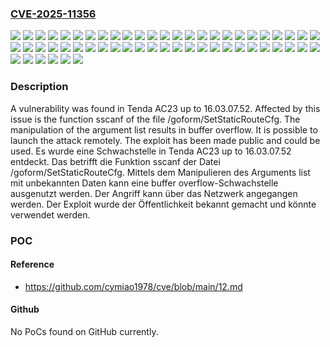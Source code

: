 ### [CVE-2025-11356](https://cve.mitre.org/cgi-bin/cvename.cgi?name=CVE-2025-11356)
![](https://img.shields.io/static/v1?label=Product&message=AC23&color=blue)
![](https://img.shields.io/static/v1?label=Version&message=16.03.07.0%20&color=brightgreen)
![](https://img.shields.io/static/v1?label=Version&message=16.03.07.1%20&color=brightgreen)
![](https://img.shields.io/static/v1?label=Version&message=16.03.07.10%20&color=brightgreen)
![](https://img.shields.io/static/v1?label=Version&message=16.03.07.11%20&color=brightgreen)
![](https://img.shields.io/static/v1?label=Version&message=16.03.07.12%20&color=brightgreen)
![](https://img.shields.io/static/v1?label=Version&message=16.03.07.13%20&color=brightgreen)
![](https://img.shields.io/static/v1?label=Version&message=16.03.07.14%20&color=brightgreen)
![](https://img.shields.io/static/v1?label=Version&message=16.03.07.15%20&color=brightgreen)
![](https://img.shields.io/static/v1?label=Version&message=16.03.07.16%20&color=brightgreen)
![](https://img.shields.io/static/v1?label=Version&message=16.03.07.17%20&color=brightgreen)
![](https://img.shields.io/static/v1?label=Version&message=16.03.07.18%20&color=brightgreen)
![](https://img.shields.io/static/v1?label=Version&message=16.03.07.19%20&color=brightgreen)
![](https://img.shields.io/static/v1?label=Version&message=16.03.07.2%20&color=brightgreen)
![](https://img.shields.io/static/v1?label=Version&message=16.03.07.20%20&color=brightgreen)
![](https://img.shields.io/static/v1?label=Version&message=16.03.07.21%20&color=brightgreen)
![](https://img.shields.io/static/v1?label=Version&message=16.03.07.22%20&color=brightgreen)
![](https://img.shields.io/static/v1?label=Version&message=16.03.07.23%20&color=brightgreen)
![](https://img.shields.io/static/v1?label=Version&message=16.03.07.24%20&color=brightgreen)
![](https://img.shields.io/static/v1?label=Version&message=16.03.07.25%20&color=brightgreen)
![](https://img.shields.io/static/v1?label=Version&message=16.03.07.26%20&color=brightgreen)
![](https://img.shields.io/static/v1?label=Version&message=16.03.07.27%20&color=brightgreen)
![](https://img.shields.io/static/v1?label=Version&message=16.03.07.28%20&color=brightgreen)
![](https://img.shields.io/static/v1?label=Version&message=16.03.07.29%20&color=brightgreen)
![](https://img.shields.io/static/v1?label=Version&message=16.03.07.3%20&color=brightgreen)
![](https://img.shields.io/static/v1?label=Version&message=16.03.07.30%20&color=brightgreen)
![](https://img.shields.io/static/v1?label=Version&message=16.03.07.31%20&color=brightgreen)
![](https://img.shields.io/static/v1?label=Version&message=16.03.07.32%20&color=brightgreen)
![](https://img.shields.io/static/v1?label=Version&message=16.03.07.33%20&color=brightgreen)
![](https://img.shields.io/static/v1?label=Version&message=16.03.07.34%20&color=brightgreen)
![](https://img.shields.io/static/v1?label=Version&message=16.03.07.35%20&color=brightgreen)
![](https://img.shields.io/static/v1?label=Version&message=16.03.07.36%20&color=brightgreen)
![](https://img.shields.io/static/v1?label=Version&message=16.03.07.37%20&color=brightgreen)
![](https://img.shields.io/static/v1?label=Version&message=16.03.07.38%20&color=brightgreen)
![](https://img.shields.io/static/v1?label=Version&message=16.03.07.39%20&color=brightgreen)
![](https://img.shields.io/static/v1?label=Version&message=16.03.07.4%20&color=brightgreen)
![](https://img.shields.io/static/v1?label=Version&message=16.03.07.40%20&color=brightgreen)
![](https://img.shields.io/static/v1?label=Version&message=16.03.07.41%20&color=brightgreen)
![](https://img.shields.io/static/v1?label=Version&message=16.03.07.42%20&color=brightgreen)
![](https://img.shields.io/static/v1?label=Version&message=16.03.07.43%20&color=brightgreen)
![](https://img.shields.io/static/v1?label=Version&message=16.03.07.44%20&color=brightgreen)
![](https://img.shields.io/static/v1?label=Version&message=16.03.07.45%20&color=brightgreen)
![](https://img.shields.io/static/v1?label=Version&message=16.03.07.46%20&color=brightgreen)
![](https://img.shields.io/static/v1?label=Version&message=16.03.07.47%20&color=brightgreen)
![](https://img.shields.io/static/v1?label=Version&message=16.03.07.48%20&color=brightgreen)
![](https://img.shields.io/static/v1?label=Version&message=16.03.07.49%20&color=brightgreen)
![](https://img.shields.io/static/v1?label=Version&message=16.03.07.5%20&color=brightgreen)
![](https://img.shields.io/static/v1?label=Version&message=16.03.07.50%20&color=brightgreen)
![](https://img.shields.io/static/v1?label=Version&message=16.03.07.51%20&color=brightgreen)
![](https://img.shields.io/static/v1?label=Version&message=16.03.07.52%20&color=brightgreen)
![](https://img.shields.io/static/v1?label=Version&message=16.03.07.6%20&color=brightgreen)
![](https://img.shields.io/static/v1?label=Version&message=16.03.07.7%20&color=brightgreen)
![](https://img.shields.io/static/v1?label=Version&message=16.03.07.8%20&color=brightgreen)
![](https://img.shields.io/static/v1?label=Version&message=16.03.07.9%20&color=brightgreen)
![](https://img.shields.io/static/v1?label=Vulnerability&message=Buffer%20Overflow&color=brightgreen)
![](https://img.shields.io/static/v1?label=Vulnerability&message=Memory%20Corruption&color=brightgreen)

### Description

A vulnerability was found in Tenda AC23 up to 16.03.07.52. Affected by this issue is the function sscanf of the file /goform/SetStaticRouteCfg. The manipulation of the argument list results in buffer overflow. It is possible to launch the attack remotely. The exploit has been made public and could be used.
Es wurde eine Schwachstelle in Tenda AC23 up to 16.03.07.52 entdeckt. Das betrifft die Funktion sscanf der Datei /goform/SetStaticRouteCfg. Mittels dem Manipulieren des Arguments list mit unbekannten Daten kann eine buffer overflow-Schwachstelle ausgenutzt werden. Der Angriff kann über das Netzwerk angegangen werden. Der Exploit wurde der Öffentlichkeit bekannt gemacht und könnte verwendet werden.

### POC

#### Reference
- https://github.com/cymiao1978/cve/blob/main/12.md

#### Github
No PoCs found on GitHub currently.

